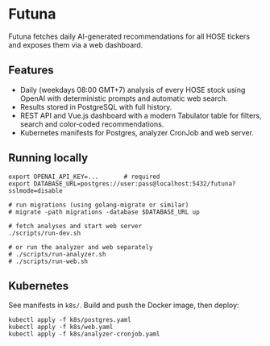 # Futuna

Futuna fetches daily AI-generated recommendations for all HOSE tickers and exposes them via a web dashboard.

## Features
* Daily (weekdays 08:00 GMT+7) analysis of every HOSE stock using OpenAI with deterministic prompts and automatic web search.
* Results stored in PostgreSQL with full history.
* REST API and Vue.js dashboard with a modern Tabulator table for filters, search and color‑coded recommendations.
* Kubernetes manifests for Postgres, analyzer CronJob and web server.

## Running locally
```
export OPENAI_API_KEY=...       # required
export DATABASE_URL=postgres://user:pass@localhost:5432/futuna?sslmode=disable

# run migrations (using golang-migrate or similar)
# migrate -path migrations -database $DATABASE_URL up

# fetch analyses and start web server
./scripts/run-dev.sh

# or run the analyzer and web separately
# ./scripts/run-analyzer.sh
# ./scripts/run-web.sh
```

## Kubernetes
See manifests in `k8s/`. Build and push the Docker image, then deploy:
```
kubectl apply -f k8s/postgres.yaml
kubectl apply -f k8s/web.yaml
kubectl apply -f k8s/analyzer-cronjob.yaml
```
